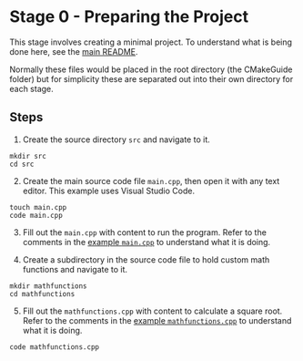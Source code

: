 # Stage 0 - Preparing the Project

This stage involves creating a minimal project. To understand what is being done here, see the [main README](../README.md).

Normally these files would be placed in the root directory (the CMakeGuide folder) but for simplicity these are separated out into their own directory for each stage.

## Steps

1. Create the source directory `src` and navigate to it.

```
mkdir src
cd src
```

2. Create the main source code file `main.cpp`, then open it with any text editor. This example uses Visual Studio Code.

```
touch main.cpp
code main.cpp
```

3. Fill out the `main.cpp` with content to run the program.
Refer to the comments in the [example `main.cpp`](./src/main.cpp) to understand what it is doing.

4. Create a subdirectory in the source code file to hold custom math functions and navigate to it.

```
mkdir mathfunctions
cd mathfunctions
```

5. Fill out the `mathfunctions.cpp` with content to calculate a square root.
Refer to the comments in the [example `mathfunctions.cpp`](./src/mathfunctions/mathfunctions.cpp) to understand what it is doing.

```
code mathfunctions.cpp
```
